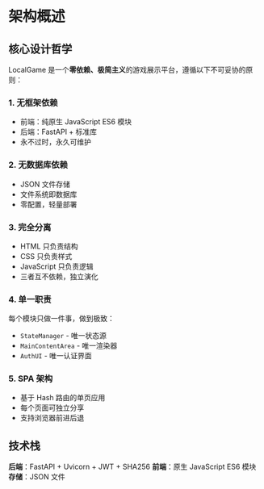 # 架构概述

## 核心设计哲学

LocalGame 是一个**零依赖、极简主义**的游戏展示平台，遵循以下不可妥协的原则：

### 1. 无框架依赖
- 前端：纯原生 JavaScript ES6 模块
- 后端：FastAPI + 标准库
- 永不过时，永久可维护

### 2. 无数据库依赖
- JSON 文件存储
- 文件系统即数据库
- 零配置，轻量部署

### 3. 完全分离
- HTML 只负责结构
- CSS 只负责样式
- JavaScript 只负责逻辑
- 三者互不依赖，独立演化

### 4. 单一职责
每个模块只做一件事，做到极致：
- `StateManager` - 唯一状态源
- `MainContentArea` - 唯一渲染器
- `AuthUI` - 唯一认证界面

### 5. SPA 架构
- 基于 Hash 路由的单页应用
- 每个页面可独立分享
- 支持浏览器前进后退

## 技术栈

**后端**：FastAPI + Uvicorn + JWT + SHA256
**前端**：原生 JavaScript ES6 模块
**存储**：JSON 文件


